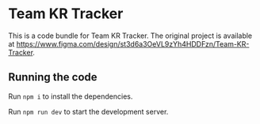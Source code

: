 
  # Team KR Tracker

  This is a code bundle for Team KR Tracker. The original project is available at https://www.figma.com/design/st3d6a3OeVL9zYh4HDDFzn/Team-KR-Tracker.

  ## Running the code

  Run `npm i` to install the dependencies.

  Run `npm run dev` to start the development server.
  